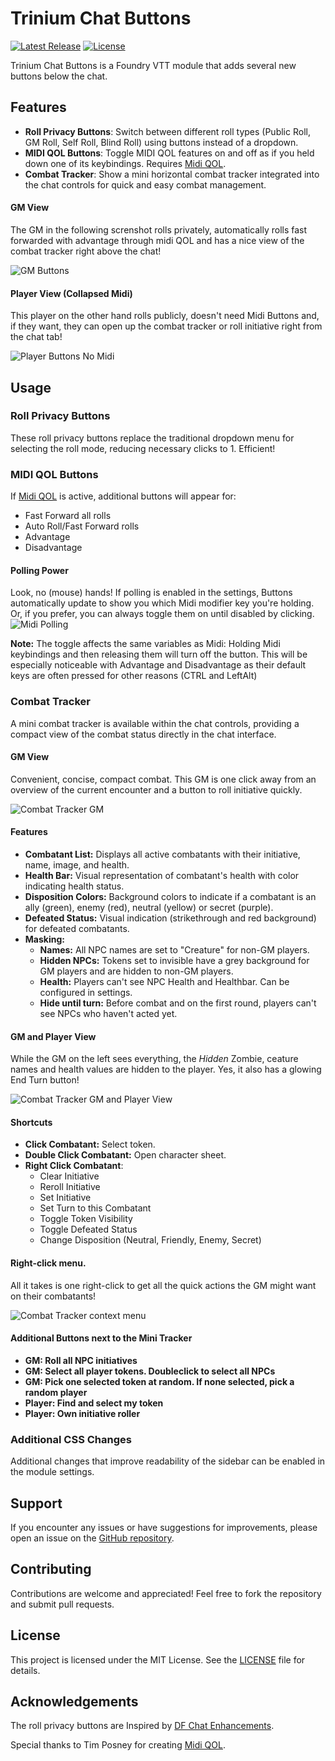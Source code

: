 # Trinium Chat Buttons

[![Latest Release](https://img.shields.io/github/v/release/thedarktongo/trinium-chat-buttons)](https://github.com/thedarktongo/trinium-chat-buttons/releases/latest)
[![License](https://img.shields.io/github/license/thedarktongo/trinium-chat-buttons)](https://github.com/thedarktongo/trinium-chat-buttons/blob/main/LICENSE)

Trinium Chat Buttons is a Foundry VTT module that adds several new buttons below the chat.

## Features

- **Roll Privacy Buttons**: Switch between different roll types (Public Roll, GM Roll, Self Roll, Blind Roll) using buttons instead of a dropdown.
- **MIDI QOL Buttons**: Toggle MIDI QOL features on and off as if you held down one of its keybindings. Requires [Midi QOL](https://gitlab.com/tposney/midi-qol).
- **Combat Tracker**: Show a mini horizontal combat tracker integrated into the chat controls for quick and easy combat management.

#### GM View

The GM in the following screnshot rolls privately, automatically rolls fast forwarded with advantage through midi QOL and has a nice view of the combat tracker right above the chat!

![GM Buttons](https://github.com/TheDarkTongo/trinium-chat-buttons/blob/main/media/examples/buttons-GM.png)

#### Player View (Collapsed Midi)
This player on the other hand rolls publicly, doesn't need Midi Buttons and, if they want, they can open up the combat tracker or roll initiative right from the chat tab!

![Player Buttons No Midi](https://github.com/TheDarkTongo/trinium-chat-buttons/blob/main/media/examples/buttons-player-nomidi.png)

## Usage

### Roll Privacy Buttons

These roll privacy buttons replace the traditional dropdown menu for selecting the roll mode, reducing necessary clicks to 1. Efficient!

### MIDI QOL Buttons

If [Midi QOL](https://gitlab.com/tposney/midi-qol) is active, additional buttons will appear for:
- Fast Forward all rolls
- Auto Roll/Fast Forward rolls
- Advantage
- Disadvantage

#### Polling Power
Look, no (mouse) hands! If polling is enabled in the settings, Buttons automatically update to show you which Midi modifier key you're holding.
Or, if you prefer, you can always toggle them on until disabled by clicking.
![Midi Polling](https://github.com/TheDarkTongo/trinium-chat-buttons/blob/main/media/examples/buttons-midi-polling.gif)

**Note:** The toggle affects the same variables as Midi: Holding Midi keybindings and then releasing them will turn off the button. This will be especially noticeable with Advantage and Disadvantage as their default keys are often pressed for other reasons (CTRL and LeftAlt)

### Combat Tracker

A mini combat tracker is available within the chat controls, providing a compact view of the combat status directly in the chat interface.

#### GM View
Convenient, concise, compact combat. This GM is one click away from an overview of the current encounter and a button to roll initiative quickly.

![Combat Tracker GM](https://github.com/TheDarkTongo/trinium-chat-buttons/blob/main/media/examples/combat-tracker-gm.gif)

#### Features

- **Combatant List:** Displays all active combatants with their initiative, name, image, and health.
- **Health Bar:** Visual representation of combatant's health with color indicating health status.
- **Disposition Colors:** Background colors to indicate if a combatant is an ally (green), enemy (red), neutral (yellow) or secret (purple). 
- **Defeated Status:** Visual indication (strikethrough and red background) for defeated combatants.
- **Masking:**
    - **Names:** All NPC names are set to "Creature" for non-GM players.
    - **Hidden NPCs:** Tokens set to invisible have a grey background for GM players and are hidden to non-GM players.
    - **Health:** Players can't see NPC Health and Healthbar. Can be configured in settings.
    - **Hide until turn:** Before combat and on the first round, players can't see NPCs who haven't acted yet.

#### GM and Player View
While the GM on the left sees everything, the *Hidden* Zombie, ceature names and health values are hidden to the player. Yes, it also has a glowing End Turn button!

![Combat Tracker GM and Player View](https://github.com/TheDarkTongo/trinium-chat-buttons/blob/main/media/examples/combat-tracker-gm-player-view.gif)

#### Shortcuts
- **Click Combatant:** Select token.
- **Double Click Combatant:** Open character sheet.
- **Right Click Combatant**:
  - Clear Initiative
  - Reroll Initiative
  - Set Initiative
  - Set Turn to this Combatant
  - Toggle Token Visibility
  - Toggle Defeated Status
  - Change Disposition (Neutral, Friendly, Enemy, Secret)

#### Right-click menu.
All it takes is one right-click to get all the quick actions the GM might want on their combatants!

![Combat Tracker context menu](https://github.com/TheDarkTongo/trinium-chat-buttons/blob/main/media/examples/combat-tracker-menu.gif)

#### Additional Buttons next to the Mini Tracker
- **GM: Roll all NPC initiatives** 
- **GM: Select all player tokens. Doubleclick to select all NPCs** 
- **GM: Pick one selected token at random. If none selected, pick a random player** 
- **Player: Find and select my token**
- **Player: Own initiative roller**

### Additional CSS Changes

Additional changes that improve readability of the sidebar can be enabled in the module settings.

## Support

If you encounter any issues or have suggestions for improvements, please open an issue on the [GitHub repository](https://github.com/thedarktongo/trinium-chat-buttons/issues).

## Contributing

Contributions are welcome and appreciated! Feel free to fork the repository and submit pull requests.

## License

This project is licensed under the MIT License. See the [LICENSE](LICENSE) file for details.

## Acknowledgements

The roll privacy buttons are Inspired by [DF Chat Enhancements](https://github.com/flamewave000/dragonflagon-fvtt/tree/master/df-chat-enhance).

Special thanks to Tim Posney for creating [Midi QOL](https://gitlab.com/tposney/midi-qol).

